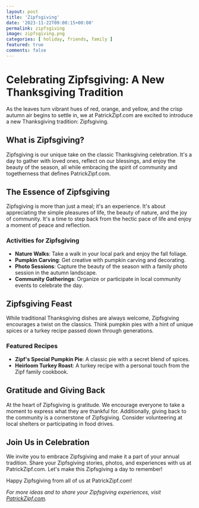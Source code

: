 ```yaml
---
layout: post
title: 'Zipfsgiving'
date: '2023-11-22T09:00:15+00:00'
permalink: zipfsgiving
image: zipfsgiving.png
categories: [ holiday, friends, family ]
featured: true
comments: false 
--- 
```

# Celebrating Zipfsgiving: A New Thanksgiving Tradition

As the leaves turn vibrant hues of red, orange, and yellow, and the crisp autumn air begins to settle in, we at PatrickZipf.com are excited to introduce a new Thanksgiving tradition: Zipfsgiving.

## What is Zipfsgiving?

Zipfsgiving is our unique take on the classic Thanksgiving celebration. It's a day to gather with loved ones, reflect on our blessings, and enjoy the beauty of the season, all while embracing the spirit of community and togetherness that defines PatrickZipf.com.

## The Essence of Zipfsgiving

Zipfsgiving is more than just a meal; it's an experience. It's about appreciating the simple pleasures of life, the beauty of nature, and the joy of community. It's a time to step back from the hectic pace of life and enjoy a moment of peace and reflection.

### **Activities for Zipfsgiving**

- **Nature Walks**: Take a walk in your local park and enjoy the fall foliage.
- **Pumpkin Carving**: Get creative with pumpkin carving and decorating.
- **Photo Sessions**: Capture the beauty of the season with a family photo session in the autumn landscape.
- **Community Gatherings**: Organize or participate in local community events to celebrate the day.

## Zipfsgiving Feast

While traditional Thanksgiving dishes are always welcome, Zipfsgiving encourages a twist on the classics. Think pumpkin pies with a hint of unique spices or a turkey recipe passed down through generations.

### **Featured Recipes**

- **Zipf's Special Pumpkin Pie**: A classic pie with a secret blend of spices.
- **Heirloom Turkey Roast**: A turkey recipe with a personal touch from the Zipf family cookbook.

## Gratitude and Giving Back

At the heart of Zipfsgiving is gratitude. We encourage everyone to take a moment to express what they are thankful for. Additionally, giving back to the community is a cornerstone of Zipfsgiving. Consider volunteering at local shelters or participating in food drives.

## Join Us in Celebration

We invite you to embrace Zipfsgiving and make it a part of your annual tradition. Share your Zipfsgiving stories, photos, and experiences with us at PatrickZipf.com. Let's make this Zipfsgiving a day to remember!

Happy Zipfsgiving from all of us at PatrickZipf.com!

*For more ideas and to share your Zipfsgiving experiences, visit [PatrickZipf.com](https://patrickzipf.com/).*
